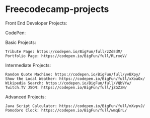 # Freecodecamp-projects

Front End Developer Projects:

CodePen:

  Basic Projects:
  
    Tribute Page: https://codepen.io/BigFun/full/zZdEdM/
    Portfolio Page: https://codepen.io/BigFun/full/RLrxeV/
  
  
  Intermediate Projects:
  
    Random Quote Machine: https://codepen.io/BigFun/full/yvBXpy/
    Show the Local Weather: https://codepen.io/BigFun/full/xXoaOx/
    Wikipedia Search: https://codepen.io/BigFun/full/VQbVYw/
    Twitch.TV JSON: https://codepen.io/BigFun/full/jZGZzN/
    
  Advanced Projects:
  
    Java Script Calculator: https://codepen.io/BigFun/full/mXvpvJ/
    Pomodoro Clock: https://codepen.io/BigFun/full/wmqErL/
  
